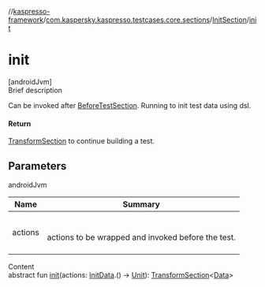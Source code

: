//[kaspresso-framework](../../index.md)/[com.kaspersky.kaspresso.testcases.core.sections](../index.md)/[InitSection](index.md)/[init](init.md)



# init  
[androidJvm]  
Brief description  


Can be invoked after [BeforeTestSection](../-before-test-section/index.md). Running to init test data using dsl.



#### Return  


[TransformSection](../-transform-section/index.md) to continue building a test.



## Parameters  
  
androidJvm  
  
|  Name|  Summary| 
|---|---|
| actions| <br><br>actions to be wrapped and invoked before the test.<br><br>
  
  
Content  
abstract fun [init](init.md)(actions: [InitData](index.md).() -> [Unit](https://kotlinlang.org/api/latest/jvm/stdlib/kotlin/-unit/index.html)): [TransformSection](../-transform-section/index.md)<[Data](index.md)>  



